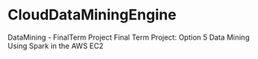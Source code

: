 # CloudDataMiningEngine
DataMining - FinalTerm Project
Final Term Project: Option 5
Data Mining Using Spark in the AWS EC2
